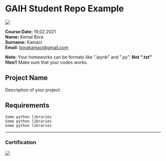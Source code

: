 # GAIH Student Repo Example
![](img/logo.png)

**Course Date:** 19.02.2021  
**Name:** Kemal Bora  
**Surname:** Kamaci  
**Email:** borakamaci@gmail.com 

**Note:** Your homeworks can be formats like ".ipynb" and ".py". **Not ".txt" files!!** Make sure that your codes works.  

## Project Name
Description of your project.

## Requirements
```
Some python libraries
Some python libraries
Some python libraries
```
---

### Certification
![](img/certificate_ex.png)

